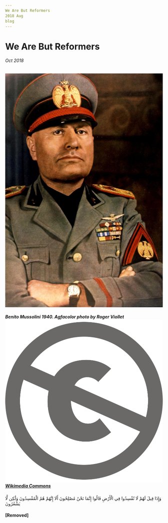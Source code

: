 ```yaml
---
We Are But Reformers
2018 Aug
blog
---
```

# We Are But Reformers

###### Oct 2018

![alt-text](../assets/img/mos.jpg)
##### Benito Mussolini 1940. Agfacolor photo by Roger Viollet ![alt-text](../assets/svg/pd.svg) [Wikimedia Commons](https://commons.wikimedia.org/wiki/File:Benito_Mussolini_colored.jpg)
<p class="ar">
وَإِذَا قِيلَ لَهُمْ لَا تُفْسِدُوا فِي الْأَرْضِ قَالُوا إِنَّمَا نَحْنُ مُصْلِحُونَ
أَلَا إِنَّهُمْ هُمُ الْمُفْسِدُونَ وَلَٰكِن لَّا يَشْعُرُونَ
</p>

#### [Removed]